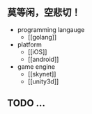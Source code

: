 ## 莫等闲，空悲切！
* programming langauge
    - [[golang]]
* platform
    - [[iOS]]
    - [[android]]
* game engine
    - [[skynet]]
    - [[unity3d]]

## TODO ...